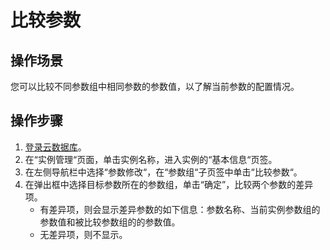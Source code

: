 # 比较参数<a name="rds_09_0043"></a>

## 操作场景<a name="rds_08_0043_section3320139914619"></a>

您可以比较不同参数组中相同参数的参数值，以了解当前参数的配置情况。

## 操作步骤<a name="rds_08_0043_section18658133417185"></a>

1.  [登录云数据库](https://support.huaweicloud.com/qs-rds/rds_login.html)。
2.  在“实例管理“页面，单击实例名称，进入实例的“基本信息“页签。
3.  在左侧导航栏中选择“参数修改“，在“参数组“子页签中单击“比较参数“。
4.  在弹出框中选择目标参数所在的参数组，单击“确定”，比较两个参数的差异项。
    -   有差异项，则会显示差异参数的如下信息：参数名称、当前实例参数组的参数值和被比较参数组的的参数值。
    -   无差异项，则不显示。


